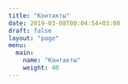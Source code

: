 ```yaml
---
title: "Контакты"
date: 2019-03-08T00:04:54+03:00
draft: false
layout: "page"
menu:
  main:
    name: "Контакты"
    weight: 40
---
```


